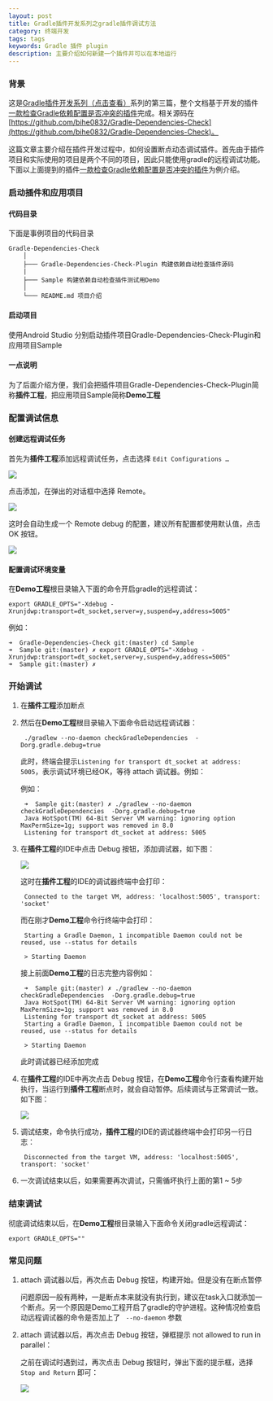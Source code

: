 ```yaml
---
layout: post
title: Gradle插件开发系列之gradle插件调试方法
category: 终端开发
tags: tags
keywords: Gradle 插件 plugin
description: 主要介绍如何新建一个插件并可以在本地运行
---
```

### 背景

这是[Gradle插件开发系列（点击查看）](https://blog.bihe0832.com/gradle_plugin_summary.html)系列的第三篇，整个文档基于开发的插件[一款检查Gradle依赖配置是否冲突的插件](https://blog.bihe0832.com/gradle-dependencies-check.html)完成。相关源码在 [https://github.com/bihe0832/Gradle-Dependencies-Check](https://github.com/bihe0832/Gradle-Dependencies-Check)。

这篇文章主要介绍在插件开发过程中，如何设置断点动态调试插件。首先由于插件项目和实际使用的项目是两个不同的项目，因此只能使用gradle的远程调试功能。下面以上面提到的插件[一款检查Gradle依赖配置是否冲突的插件](https://blog.bihe0832.com/gradle-dependencies-check.html)为例介绍。

### 启动插件和应用项目

#### 代码目录

下面是事例项目的代码目录

	Gradle-Dependencies-Check
		│
		├─── Gradle-Dependencies-Check-Plugin 构建依赖自动检查插件源码
		|
		├─── Sample 构建依赖自动检查插件测试用Demo
		│
		└─── README.md 项目介绍

#### 启动项目
	
使用Android Studio 分别启动插件项目Gradle-Dependencies-Check-Plugin和应用项目Sample

#### 一点说明

为了后面介绍方便，我们会把插件项目Gradle-Dependencies-Check-Plugin简称**插件工程**，把应用项目Sample简称**Demo工程**

### 配置调试信息

#### 创建远程调试任务

首先为**插件工程**添加远程调试任务，点击选择 `Edit Configurations …`

![](./../public/images/gradle-plugin-add-configuration.png )

点击添加，在弹出的对话框中选择 Remote。

![](./../public/images/gradle-plugin-add-remote.png )

这时会自动生成一个 Remote debug 的配置，建议所有配置都使用默认值，点击 OK 按钮。

![](./../public/images/gradle-plugin-add-remote-config.png )

#### 配置调试环境变量

在**Demo工程**根目录输入下面的命令开启gradle的远程调试：

	export GRADLE_OPTS="-Xdebug -Xrunjdwp:transport=dt_socket,server=y,suspend=y,address=5005"
	
例如：

	➜  Gradle-Dependencies-Check git:(master) cd Sample
	➜  Sample git:(master) ✗ export GRADLE_OPTS="-Xdebug -Xrunjdwp:transport=dt_socket,server=y,suspend=y,address=5005"
	➜  Sample git:(master) ✗

### 开始调试

1. 在**插件工程**添加断点

2. 然后在**Demo工程**根目录输入下面命令启动远程调试器：

		./gradlew --no-daemon checkGradleDependencies  -Dorg.gradle.debug=true

	此时，终端会提示`Listening for transport dt_socket at address: 5005`，表示调试环境已经OK，等待 attach 调试器。例如：
	
	例如：

		➜  Sample git:(master) ✗ ./gradlew --no-daemon checkGradleDependencies  -Dorg.gradle.debug=true
		Java HotSpot(TM) 64-Bit Server VM warning: ignoring option MaxPermSize=1g; support was removed in 8.0
		Listening for transport dt_socket at address: 5005
		

3. 在**插件工程**的IDE中点击 Debug 按钮，添加调试器，如下图：

	![](./../public/images/gradle-plugin-debug.png )

	这时在**插件工程**的IDE的调试器终端中会打印：

		Connected to the target VM, address: 'localhost:5005', transport: 'socket'
	
	而在刚才**Demo工程**命令行终端中会打印：

		Starting a Gradle Daemon, 1 incompatible Daemon could not be reused, use --status for details

		> Starting Daemon
		
	接上前面**Demo工程**的日志完整内容例如：
	
		➜  Sample git:(master) ✗ ./gradlew --no-daemon checkGradleDependencies  -Dorg.gradle.debug=true
		Java HotSpot(TM) 64-Bit Server VM warning: ignoring option MaxPermSize=1g; support was removed in 8.0
		Listening for transport dt_socket at address: 5005
		Starting a Gradle Daemon, 1 incompatible Daemon could not be reused, use --status for details
		
		> Starting Daemon
		
	此时调试器已经添加完成
	
4. 在**插件工程**的IDE中再次点击 Debug 按钮，在**Demo工程**命令行查看构建开始执行，当运行到**插件工程**断点时，就会自动暂停。后续调试与正常调试一致。如下图：

	![](./../public/images/gradle-plugin-debug-result.png )
	
5. 调试结束，命令执行成功，**插件工程**的IDE的调试器终端中会打印另一行日志：

		Disconnected from the target VM, address: 'localhost:5005', transport: 'socket'

6. 一次调试结束以后，如果需要再次调试，只需循坏执行上面的第1 ~ 5步

### 结束调试

彻底调试结束以后，在**Demo工程**根目录输入下面命令关闭gradle远程调试：

	export GRADLE_OPTS=""

### 常见问题

1. attach 调试器以后，再次点击 Debug 按钮，构建开始。但是没有在断点暂停

	问题原因一般有两种，一是断点本来就没有执行到，建议在task入口就添加一个断点。另一个原因是Demo工程开启了gradle的守护进程。这种情况检查启动远程调试器的命令是否加上了 ` --no-daemon` 参数

2. attach 调试器以后，再次点击 Debug 按钮，弹框提示 not allowed to run in parallel：

	之前在调试时遇到过，再次点击 Debug 按钮时，弹出下面的提示框，选择 `Stop and Return` 即可：
	
	![](./../public/images/gradle-plugin-debug-tips.png )
